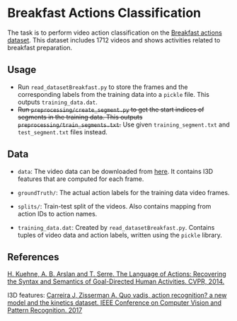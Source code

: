 # Breakfast Actions Classification

The task is to perform video action classification on the [Breakfast actions dataset](https://serre-lab.clps.brown.edu/resource/breakfast-actions-dataset/).
This dataset includes 1712 videos and shows activities related to breakfast preparation.

## Usage

- Run `read_datasetBreakfast.py` to store the frames and the corresponding labels from the training data into a `pickle` file. This outputs `training_data.dat`.
- ~~Run `preprocessing/create_segment.py` to get the start indices of segments in the training data. This outputs `preprocessing/train_segments.txt`.~~ Use given `training_segment.txt` and `test_segment.txt` files instead.

## Data

- `data`: The video data can be downloaded from [here](https://drive.google.com/drive/folders/1KtpuFYRGXByf_9ICPsCbGRBoR_hLsruh).
It contains I3D features that are computed for each frame. 

- `groundTruth/`: The actual action labels for the training data video frames.

- `splits/`: Train-test split of the videos. Also contains mapping from action IDs to action names.

- `training_data.dat`: Created by `read_datasetBreakfast.py`. Contains tuples of video data and action labels, written using the `pickle` library.

## References

[H. Kuehne, A. B. Arslan and T. Serre. The Language of Actions: Recovering the Syntax and Semantics of Goal-Directed Human Activities. CVPR, 2014.](https://serre-lab.clps.brown.edu/wp-content/uploads/2014/05/paper_cameraReady-2.pdf)

I3D features: [Carreira J, Zisserman A. Quo vadis, action recognition? a new model and the kinetics dataset. IEEE Conference on Computer Vision and Pattern Recognition. 2017](https://arxiv.org/pdf/1705.07750.pdf)

